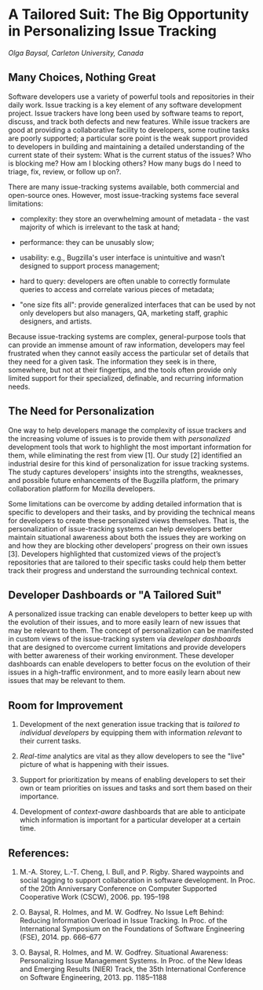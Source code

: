 # A Tailored Suit: The Big Opportunity in Personalizing Issue Tracking
 _Olga Baysal, Carleton University, Canada_

## Many Choices, Nothing Great

Software developers use a variety of powerful tools and repositories in their daily work. Issue tracking is a key element of any software development project. Issue trackers have long been used by software teams to report, discuss, and track both defects and new features. While issue trackers are good at providing a collaborative facility to developers, some routine tasks are poorly supported; a particular sore point is the weak support provided to developers in building and maintaining a detailed understanding of the current state of their system: What is the current status of the issues? Who is blocking me? How am I blocking others? How many bugs do I need to triage, fix, review, or follow up on?.

There are many issue-tracking systems available, both commercial and open-source ones. However, most issue-tracking systems face several limitations:

- complexity: they store an overwhelming amount of metadata - the vast majority of which is irrelevant to the task at hand;

- performance: they can be unusably slow;

- usability: e.g., Bugzilla's user interface is unintuitive and wasn’t designed to support process management;

- hard to query: developers are often unable to correctly formulate queries to access and correlate various pieces of metadata;

- "one size fits all": provide generalized interfaces that can be used by not only developers but also managers, QA, marketing staff, graphic designers, and artists.

Because issue-tracking systems are complex, general-purpose tools that can provide an immense amount of raw information, developers may feel frustrated when they cannot easily access the particular set of details that they need for a given task. The information they seek is in there, somewhere, but not at their fingertips, and the tools often provide only limited support for their specialized, definable, and recurring information needs.

## The Need for Personalization

One way to help developers manage the complexity of issue trackers and the increasing volume of issues is to provide them with _personalized_ development tools that work to highlight the most important information for them, while eliminating the rest from view [1]. Our study [2] identified an industrial desire for this kind of personalization for issue tracking systems. The study captures developers' insights into the strengths, weaknesses, and possible future enhancements of the Bugzilla platform, the primary collaboration platform for Mozilla developers. 

Some limitations can be overcome by adding detailed information that is specific to developers and their tasks, and by providing the technical means for developers to create these personalized views themselves. That is, the personalization of issue-tracking systems can help developers better maintain situational awareness about both the issues they are working on and how they are blocking other developers’ progress on their own issues [3]. Developers highlighted that customized views of the project’s repositories that are tailored to their specific tasks could help them better track their progress and understand the surrounding technical context. 

## Developer Dashboards or "A Tailored Suit"

A personalized issue tracking can enable developers to better keep up with the evolution of their issues, and to more easily learn of new issues that may be relevant to them. The concept of personalization can be manifested in custom views of the issue-tracking system via _developer dashboards_ that are designed to overcome current limitations and provide developers with better awareness of their working environment. These developer dashboards can enable developers to better focus on the evolution of their issues in a high-traffic environment, and to more easily learn about new issues that may be relevant to them.

## Room for Improvement

1. Development of the next generation issue tracking that is _tailored to individual developers_ by equipping them with information _relevant_ to their current tasks.

2. _Real-time_ analytics are vital as they allow developers to see the "live" picture of what is happening with their issues.

3. Support for prioritization by means of enabling developers to set their own or team priorities on issues and tasks and sort them based on their importance. 

4. Development of _context-aware_ dashboards that are able to anticipate which information is important for a particular developer at a certain time. 

## References:

1. M.-A. Storey, L.-T. Cheng, I. Bull, and P. Rigby. Shared waypoints and social tagging to support collaboration in software development. In Proc. of the 20th Anniversary Conference on Computer Supported Cooperative Work (CSCW), 2006. pp. 195–198

2. O. Baysal, R. Holmes, and M. W. Godfrey. No Issue Left Behind: Reducing Information Overload in Issue Tracking. In Proc. of the International Symposium on the Foundations of Software Engineering (FSE), 2014. pp. 666–677

3. O. Baysal, R. Holmes, and M. W. Godfrey. Situational Awareness: Personalizing Issue Management Systems. In Proc. of the New Ideas and Emerging Results (NIER) Track, the 35th International Conference on Software Engineering, 2013. pp. 1185–1188
